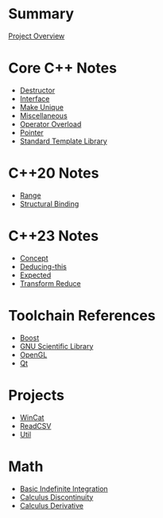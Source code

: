 # Summary

[Project Overview](README.md)

# Core C++ Notes

- [Destructor]()
- [Interface]()
- [Make Unique](docs/basic-std-make-unique-impl.md)
- [Miscellaneous]()
- [Operator Overload]()
- [Pointer]()
- [Standard Template Library](docs/algorithms/quick-algorithm-lookup.md)

# C++20 Notes

- [Range]()
- [Structural Binding]()

# C++23 Notes

- [Concept]()
- [Deducing-this](docs/deducing-this.md)
- [Expected]()
- [Transform Reduce](docs/algorithms/std-transform-reduce.md)

# Toolchain References

- [Boost]()
- [GNU Scientific Library]()
- [OpenGL]()
- [Qt]()

# Projects

- [WinCat]()
- [ReadCSV]()
- [Util]()

# Math

- [Basic Indefinite Integration](docs/basic-indefinite-integration.md)
- [Calculus Discontinuity](docs/calculus-discontinuity.md)
- [Calculus Derivative](docs/calculus-derivative.md)
